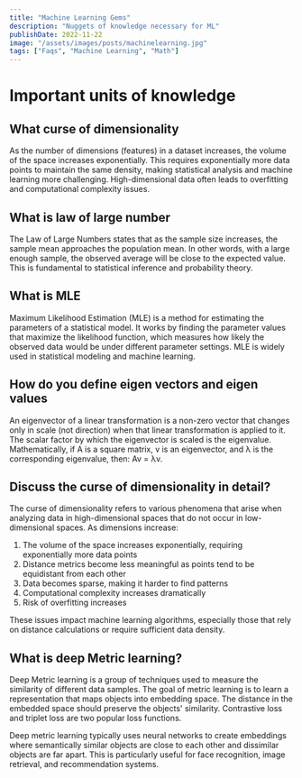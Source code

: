 ```yaml
---
title: "Machine Learning Gems"
description: "Nuggets of knowledge necessary for ML"
publishDate: 2022-11-22
image: "/assets/images/posts/machinelearning.jpg"
tags: ["Faqs", "Machine Learning", "Math"]
---
```


# Important units of knowledge 

## What curse of dimensionality

As the number of dimensions (features) in a dataset increases, the volume of the space increases exponentially. This requires exponentially more data points to maintain the same density, making statistical analysis and machine learning more challenging. High-dimensional data often leads to overfitting and computational complexity issues.

## What is law of large number

The Law of Large Numbers states that as the sample size increases, the sample mean approaches the population mean. In other words, with a large enough sample, the observed average will be close to the expected value. This is fundamental to statistical inference and probability theory.

## What is MLE

Maximum Likelihood Estimation (MLE) is a method for estimating the parameters of a statistical model. It works by finding the parameter values that maximize the likelihood function, which measures how likely the observed data would be under different parameter settings. MLE is widely used in statistical modeling and machine learning.

## How do you define eigen vectors and eigen values

An eigenvector of a linear transformation is a non-zero vector that changes only in scale (not direction) when that linear transformation is applied to it. The scalar factor by which the eigenvector is scaled is the eigenvalue. Mathematically, if A is a square matrix, v is an eigenvector, and λ is the corresponding eigenvalue, then: Av = λv.

## Discuss the curse of dimensionality in detail?

The curse of dimensionality refers to various phenomena that arise when analyzing data in high-dimensional spaces that do not occur in low-dimensional spaces. As dimensions increase:

1. The volume of the space increases exponentially, requiring exponentially more data points
2. Distance metrics become less meaningful as points tend to be equidistant from each other
3. Data becomes sparse, making it harder to find patterns
4. Computational complexity increases dramatically
5. Risk of overfitting increases

These issues impact machine learning algorithms, especially those that rely on distance calculations or require sufficient data density.

## What is deep Metric learning?

Deep Metric learning is a group of techniques used to measure the similarity of different data samples. The goal of metric learning is to learn a representation that maps objects into embedding space. The distance in the embedded space should preserve the objects' similarity. Contrastive loss and triplet loss are two popular loss functions.

Deep metric learning typically uses neural networks to create embeddings where semantically similar objects are close to each other and dissimilar objects are far apart. This is particularly useful for face recognition, image retrieval, and recommendation systems.
